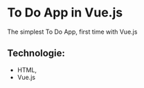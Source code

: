 # To Do App in Vue.js
The simplest To Do App, first time with Vue.js

## Technologie:
- HTML,
- Vue.js